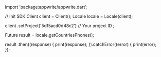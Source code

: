 import 'package:appwrite/appwrite.dart';

// Init SDK
Client client = Client();
Locale locale = Locale(client);

client
    .setProject('5df5acd0d48c2') // Your project ID
;

Future result = locale.getCountriesPhones();

result
  .then((response) {
    print(response);
  }).catchError((error) {
    print(error);
  });
